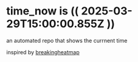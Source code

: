 # time_now is (( 2025-03-29T15:00:00.855Z ))

an automated repo that shows the currnent time

inspired by [breakingheatmap](https://github.com/breakingheatmap/breakingheatmap)